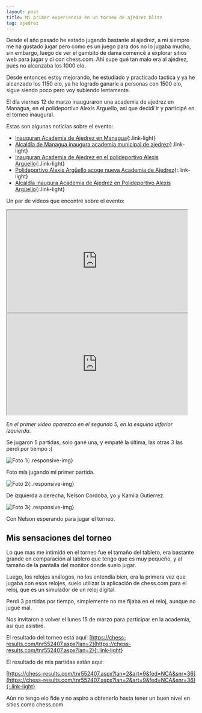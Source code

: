```yaml
---
layout: post
title: Mi primer experiencia en un torneo de ajedrez blitz
tag: ajedrez
---
```


Desde el año pasado he estado jugando bastante al ajedrez, a mi siempre me ha gustado jugar pero como es un juego para dos no lo jugaba mucho, sin embargo, luego de ver el gambito de dama comencé a explorar sitios web para jugar y di con chess.com. Ahí supe qué tan malo era al ajedrez, pues no alcanzaba los 1000 elo.

Desde entonces estoy mejorando, he estudiado y practicado tactica y ya he alcanzado los 1150 elo, ya he logrado ganarle a personas con 1500 elo, sigue siendo poco pero voy subiendo lentamente.

El día viernes 12 de marzo inauguraron una academia de ajedrez en Managua, en el polideportivo Alexis Arguello, asi que decidí ir y participé en el torneo inaugural.

Estas son algunas noticias sobre el evento:

- [Inauguran Academia de Ajedrez en Managua](https://www.el19digital.com/articulos/ver/titulo:113879-inauguran-academia-de-ajedrez-en-managua){:.link-light}
- [Alcaldía de Managua inaugura academia municipal de ajedrez](https://www.tn8.tv/managua/537535-alcaldia-managua-inaugura-academia-municipal-de-ajedrez/){:.link-light}
- [Inauguran Academia de Ajedrez en el polideportivo Alexis Argüello](https://radionicaragua.com.ni/inauguran-academia-de-ajedrez-en-el-polideportivo-alexis-arguello){:.link-light}
- [Polideportivo Alexis Argüello acoge nueva Academia de Ajedrez](https://www.lavozdelsandinismo.com/deportes/2021-03-12/polideportivo-alexis-arguello-acoge-nueva-academia-de-ajedrez/){:.link-light}
- [Alcaldía inaugura Academia de Ajedrez en Polideportivo Alexis Argüello](https://radio580.com.ni/2021/03/13/alcaldia-inaugura-academia-de-ajedrez-en-polideportivo-alexis-arguello/){:.link-light}

Un par de vídeos que encontré sobre el evento:

<div class="embed-responsive embed-responsive-16by9">
  <iframe class="embed-responsive-item" src="https://www.youtube.com/embed/saTBlYuc-mA" width= "480" height="270" allowfullscreen></iframe>
</div>

<div class="embed-responsive embed-responsive-16by9">
  <iframe class="embed-responsive-item" src="https://www.youtube.com/embed/2sbrK-fla4M" width= "480" height="270" allowfullscreen></iframe>
</div>

*En el primer vídeo aparezco en el segundo 5, en la esquina inferior izquierda.*

Se jugaron 5 partidas, solo gané una, y empaté la última, las otras 3 las perdí por tiempo :(

![Foto 1](https://i.postimg.cc/Z0kHnWZ9/academia-ajedrez-1.jpg){:.responsive-img}

Foto mía jugando mi primer partida.

![Foto 2](https://i.postimg.cc/Vv04zqyQ/academia-ajedrez-2.jpg){:.responsive-img}

De izquierda a derecha, Nelson Cordoba, yo y Kamila Gutierrez.

![Foto 3](https://i.postimg.cc/sXNwFnN4/academia-ajedrez-3.jpg){:.responsive-img}

Con Nelson esperando para jugar el torneo.

## Mis sensaciones del torneo

Lo que mas me intimidó en el torneo fue el tamaño del tablero, era bastante grande en comparación al tablero que tengo que es muy pequeño, y al tamaño de la pantalla del monitor donde suelo jugar.

Luego, los relojes análogos, no los entendía bien, era la primera vez que jugaba con esos relojes, suelo utilizar la aplicación de chess.com para el reloj, que es un simulador de un reloj digital.

Perdí 3 partidas por tiempo, simplemente no me fijaba en el reloj, aunque no jugué mal.

Nos invitaron a volver el lunes 15 de marzo para participar en la academia, asi que asistiré.

El resultado del torneo está aquí:
[https://chess-results.com/tnr552407.aspx?lan=2](https://chess-results.com/tnr552407.aspx?lan=2){:.link-light}

El resultado de mis partidas están aquí:

[https://chess-results.com/tnr552407.aspx?lan=2&art=9&fed=NCA&snr=36](https://chess-results.com/tnr552407.aspx?lan=2&art=9&fed=NCA&snr=36){:.link-light}

Aún no tengo elo fide y no aspiro a obtenerlo hasta tener un buen nivel en sitios como chess.com